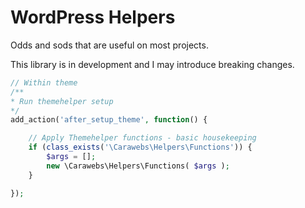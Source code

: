 WordPress Helpers
==================
Odds and sods that are useful on most projects.

This library is in development and I may introduce breaking changes.

~~~php
// Within theme
/**
* Run themehelper setup
*/
add_action('after_setup_theme', function() {

    // Apply Themehelper functions - basic housekeeping
    if (class_exists('\Carawebs\Helpers\Functions')) {
        $args = [];
        new \Carawebs\Helpers\Functions( $args );
    }

});
~~~
